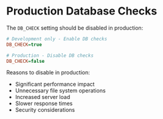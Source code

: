 # Production Database Checks

The `DB_CHECK` setting should be disabled in production:

```ini
# Development only - Enable DB checks
DB_CHECK=true

# Production - Disable DB checks
DB_CHECK=false
```

Reasons to disable in production:

* Significant performance impact
* Unnecessary file system operations
* Increased server load
* Slower response times
* Security considerations
